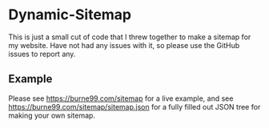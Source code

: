 # Dynamic-Sitemap

This is just a small cut of code that I threw together to make a sitemap for my website.  Have not had any issues with it, so please use the GitHub issues to report any.

## Example

Please see https://burne99.com/sitemap for a live example, and see https://burne99.com/sitemap/sitemap.json for a fully filled out JSON tree for making your own sitemap.
